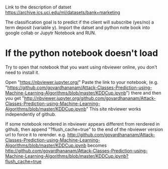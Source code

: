 #
Link to the description of datset
https://archive.ics.uci.edu/ml/datasets/bank+marketing

The classification goal is to predict if the client will subscribe (yes/no) a term deposit (variable y).
Import the datset and python note book into google collab or Jupytr Notebook and RUN.

# If the python notebook doesn't load

Try to open that notebook that you want using nbviewer online, you don't need to install it.

Open "https://nbviewer.jupyter.org/"
Paste the link to your notebook, (e.g. "https://github.com/govardhananam/Attack-Classes-Prediction-using-Machine-Learning-Algorithms/blob/master/KDDCup.ipynb") there and then you get "http://nbviewer.jupyter.org/github.com/govardhananam/Attack-Classes-Prediction-using-Machine-Learning-Algorithms/blob/master/KDDCup.ipynb"
This site nbviewer works independently of github.

If some notebook rendered in nbviewer appears different from rendered in github, then append "?flush_cache=true" to the end of the nbviewer version url to force it to rerender.
e.g.
http://github.com/govardhananam/Attack-Classes-Prediction-using-Machine-Learning-Algorithms/blob/master/KDDCup.ipynb
becomes
http://github.com/govardhananam/Attack-Classes-Prediction-using-Machine-Learning-Algorithms/blob/master/KDDCup.ipynb?flush_cache=true

